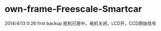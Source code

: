 own-frame-Freescale-Smartcar
============================
2014/4/13 0:26  first backup 舵机已居中，电机关闭，LCD开，CCD原始信号
